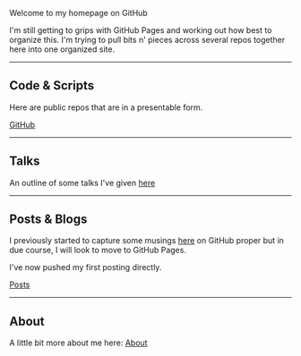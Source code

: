 
Welcome to my homepage on GitHub

I'm still getting to grips with GitHub Pages and working out how best to organize this. I'm trying to pull bits n' pieces across several repos together here into one organized site.

*** 

## Code & Scripts
Here are public repos that are in a presentable form.

[GitHub](https://github.com/donnachaforde)

***

## Talks
An outline of some talks I've given [here](https://github.com/donnachaforde/talks-posts/blob/master/talks/README.md)

***
## Posts & Blogs

I previously started to capture some musings [here](https://github.com/donnachaforde/talks-posts/blob/master/blogs/README.md) on GitHub proper but in due course, I will look to move to GitHub Pages. 

I've now pushed my first posting directly. 

[Posts](https://github.com/donnachaforde/donnachaforde.github.io/blob/main/posts/README.md)


***
## About
A little bit more about me here: [About](About.md)
